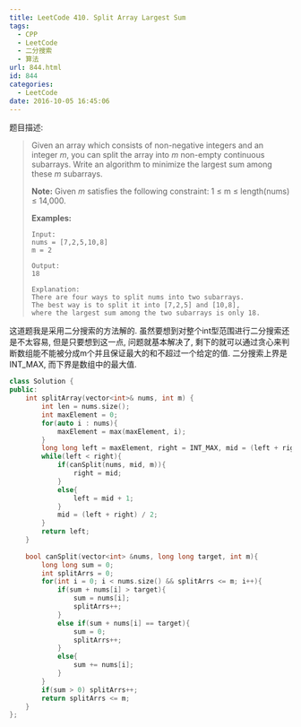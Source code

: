 ```yaml
---
title: LeetCode 410. Split Array Largest Sum
tags:
  - CPP
  - LeetCode
  - 二分搜索
  - 算法
url: 844.html
id: 844
categories:
  - LeetCode
date: 2016-10-05 16:45:06
---
```

题目描述:

> Given an array which consists of non-negative integers and an integer *m*, you can split the array into *m* non-empty continuous subarrays. Write an algorithm to minimize the largest sum among these *m* subarrays.
>
> **Note:**
> Given *m* satisfies the following constraint: 1 ≤ m ≤ length(nums) ≤ 14,000.
>
> **Examples:**
>
> ```
> Input:
> nums = [7,2,5,10,8]
> m = 2
>
> Output:
> 18
>
> Explanation:
> There are four ways to split nums into two subarrays.
> The best way is to split it into [7,2,5] and [10,8],
> where the largest sum among the two subarrays is only 18.
> ```

这道题我是采用二分搜索的方法解的. 虽然要想到对整个int型范围进行二分搜索还是不太容易, 但是只要想到这一点, 问题就基本解决了, 剩下的就可以通过贪心来判断数组能不能被分成m个并且保证最大的和不超过一个给定的值. 二分搜索上界是INT_MAX, 而下界是数组中的最大值.

```cpp
class Solution {
public:
    int splitArray(vector<int>& nums, int m) {
        int len = nums.size();
        int maxElement = 0;
        for(auto i : nums){
            maxElement = max(maxElement, i);
        }
        long long left = maxElement, right = INT_MAX, mid = (left + right) / 2;
        while(left < right){
            if(canSplit(nums, mid, m)){
                right = mid;
            }
            else{
                left = mid + 1;
            }
            mid = (left + right) / 2;
        }
        return left;
    }
    
    bool canSplit(vector<int> &nums, long long target, int m){
        long long sum = 0;
        int splitArrs = 0;
        for(int i = 0; i < nums.size() && splitArrs <= m; i++){
            if(sum + nums[i] > target){
                sum = nums[i];
                splitArrs++;
            }
            else if(sum + nums[i] == target){
                sum = 0;
                splitArrs++;
            }
            else{
                sum += nums[i];
            }
        }
        if(sum > 0) splitArrs++;
        return splitArrs <= m;
    }
};
```

